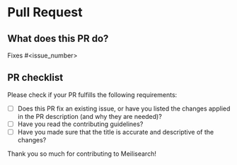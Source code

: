 # Pull Request

## What does this PR do?
Fixes #<issue_number>

## PR checklist
Please check if your PR fulfills the following requirements:
- [ ] Does this PR fix an existing issue, or have you listed the changes applied in the PR description (and why they are needed)?
- [ ] Have you read the contributing guidelines?
- [ ] Have you made sure that the title is accurate and descriptive of the changes?

Thank you so much for contributing to Meilisearch!
